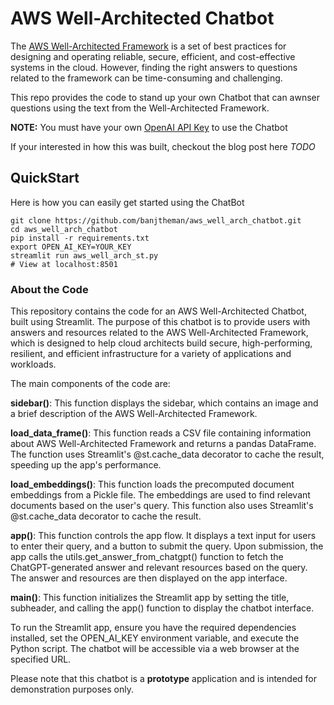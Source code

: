 # AWS Well-Architected Chatbot

The [AWS Well-Architected Framework](https://aws.amazon.com/architecture/well-architected/) is a set of best practices for designing and operating reliable, secure, efficient, and cost-effective systems in the cloud. However, finding the right answers to questions related to the framework can be time-consuming and challenging. 

This repo provides the code to stand up your own Chatbot that can awnser questions using the text from the Well-Architected Framework.

**NOTE:** You must have your own [OpenAI API Key](https://platform.openai.com/account/api-keys) to use the Chatbot

If your interested in how this was built, checkout the blog post here *TODO*

## QuickStart

Here is how you can easily get started using the ChatBot

```
git clone https://github.com/banjtheman/aws_well_arch_chatbot.git
cd aws_well_arch_chatbot
pip install -r requirements.txt
export OPEN_AI_KEY=YOUR_KEY
streamlit run aws_well_arch_st.py
# View at localhost:8501
```

### About the Code

This repository contains the code for an AWS Well-Architected Chatbot, built using Streamlit. The purpose of this chatbot is to provide users with answers and resources related to the AWS Well-Architected Framework, which is designed to help cloud architects build secure, high-performing, resilient, and efficient infrastructure for a variety of applications and workloads.

The main components of the code are:

**sidebar()**: This function displays the sidebar, which contains an image and a brief description of the AWS Well-Architected Framework.

**load_data_frame()**: This function reads a CSV file containing information about AWS Well-Architected Framework and returns a pandas DataFrame. The function uses Streamlit's @st.cache_data decorator to cache the result, speeding up the app's performance.

**load_embeddings()**: This function loads the precomputed document embeddings from a Pickle file. The embeddings are used to find relevant documents based on the user's query. This function also uses Streamlit's @st.cache_data decorator to cache the result.

**app()**: This function controls the app flow. It displays a text input for users to enter their query, and a button to submit the query. Upon submission, the app calls the utils.get_answer_from_chatgpt() function to fetch the ChatGPT-generated answer and relevant resources based on the query. The answer and resources are then displayed on the app interface.

**main()**: This function initializes the Streamlit app by setting the title, subheader, and calling the app() function to display the chatbot interface.

To run the Streamlit app, ensure you have the required dependencies installed, set the OPEN_AI_KEY environment variable, and execute the Python script. The chatbot will be accessible via a web browser at the specified URL.

Please note that this chatbot is a **prototype** application and is intended for demonstration purposes only.
